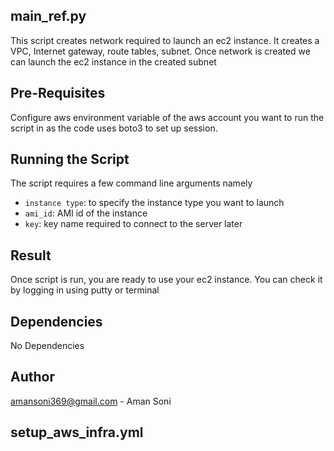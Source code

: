 **main_ref.py**
-----------
This script creates network required to launch an ec2 instance. It creates a VPC, Internet gateway, route tables, subnet. Once network is created we can launch the ec2 instance in the created subnet

Pre-Requisites
------------------

Configure aws environment variable of the aws account you want to run the script in as the code uses boto3 to set up session.

Running the Script
------------------------

The script requires a few command line arguments namely 

* `instance type`: to specify the instance type you want to launch
* `ami_id`: AMI id of the instance
* `key`: key name required to connect to the server later

Result
-------------

Once script is run, you are ready to use your ec2 instance. You can check it by logging in using putty or terminal

Dependencies
-------------

No Dependencies

Author
----------

amansoni369@gmail.com - Aman Soni


**setup_aws_infra.yml**
---------------------
